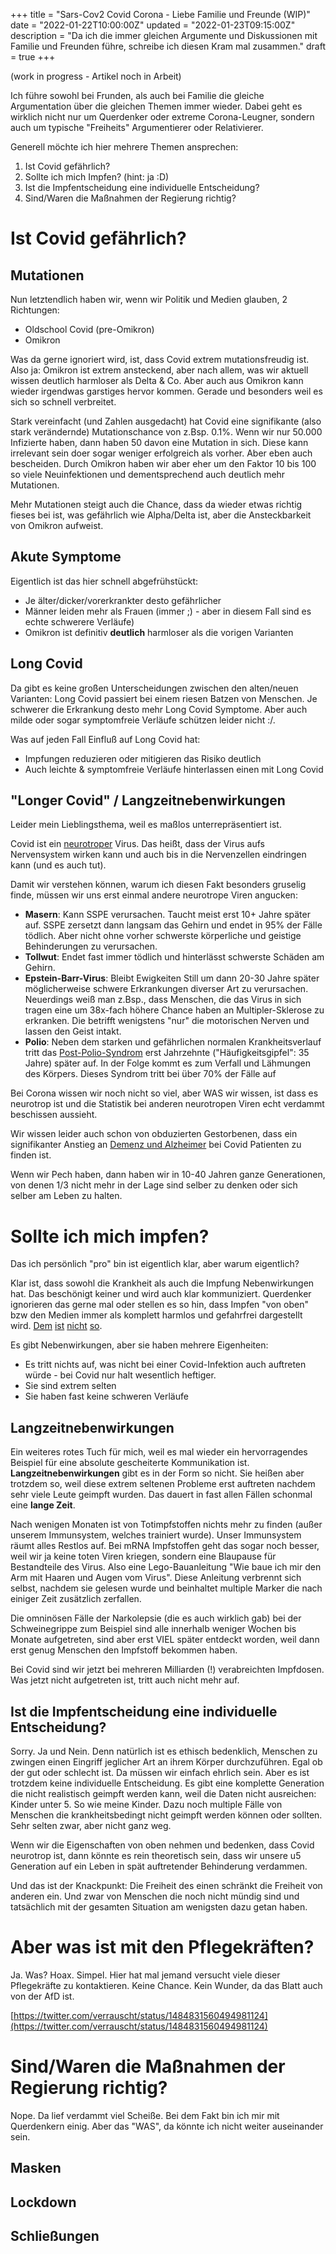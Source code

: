 +++
title = "Sars-Cov2 Covid Corona - Liebe Familie und Freunde (WIP)"
date = "2022-01-22T10:00:00Z"
updated = "2022-01-23T09:15:00Z"
description = "Da ich die immer gleichen Argumente und Diskussionen mit Familie und Freunden führe, schreibe ich diesen Kram mal zusammen."
draft = true
+++

(work in progress - Artikel noch in Arbeit)

Ich führe sowohl bei Frunden, als auch bei Familie die gleiche Argumentation
über die gleichen Themen immer wieder. Dabei geht es wirklich nicht nur um
Querdenker oder extreme Corona-Leugner, sondern auch um typische "Freiheits"
Argumentierer oder Relativierer.

Generell möchte ich hier mehrere Themen ansprechen:

1. Ist Covid gefährlich?
2. Sollte ich mich Impfen? (hint: ja :D)
3. Ist die Impfentscheidung eine individuelle Entscheidung?
4. Sind/Waren die Maßnahmen der Regierung richtig?

# Ist Covid gefährlich?

## Mutationen

Nun letztendlich haben wir, wenn wir Politik und Medien glauben, 2 Richtungen:

- Oldschool Covid (pre-Omikron)
- Omikron

Was da gerne ignoriert wird, ist, dass Covid extrem mutationsfreudig ist. Also
ja: Omikron ist extrem ansteckend, aber nach allem, was wir aktuell wissen
deutlich harmloser als Delta & Co. Aber auch aus Omikron kann wieder irgendwas
garstiges hervor kommen. Gerade und besonders weil es sich so schnell
verbreitet.

Stark vereinfacht (und Zahlen ausgedacht) hat Covid eine signifikante (also
stark verändernde) Mutationschance von z.Bsp. 0.1%. Wenn wir nur 50.000
Infizierte haben, dann haben 50 davon eine Mutation in sich. Diese kann
irrelevant sein doer sogar weniger erfolgreich als vorher. Aber eben auch
bescheiden. Durch Omikron haben wir aber eher um den Faktor 10 bis 100 so viele
Neuinfektionen und dementsprechend auch deutlich mehr Mutationen.

Mehr Mutationen steigt auch die Chance, dass da wieder etwas richtig fieses bei
ist, was gefährlich wie Alpha/Delta ist, aber die Ansteckbarkeit von Omikron
aufweist.

## Akute Symptome

Eigentlich ist das hier schnell abgefrühstückt:

- Je älter/dicker/vorerkrankter desto gefährlicher
- Männer leiden mehr als Frauen (immer ;) - aber in diesem Fall sind es echte
  schwerere Verläufe)
- Omikron ist definitiv **deutlich** harmloser als die vorigen Varianten

## Long Covid

Da gibt es keine großen Unterscheidungen zwischen den alten/neuen Varianten:
Long Covid passiert bei einem riesen Batzen von Menschen. Je schwerer die
Erkrankung desto mehr Long Covid Symptome. Aber auch milde oder sogar
symptomfreie Verläufe schützen leider nicht :/.

Was auf jeden Fall Einfluß auf Long Covid hat:

- Impfungen reduzieren oder mitigieren das Risiko deutlich
- Auch leichte & symptomfreie Verläufe hinterlassen einen mit Long Covid

## "Longer Covid" / Langzeitnebenwirkungen

Leider mein Lieblingsthema, weil es maßlos unterrepräsentiert ist.

Covid ist ein [neurotroper](https://flexikon.doccheck.com/de/Neurotrop) Virus.
Das heißt, dass der Virus aufs Nervensystem wirken kann und auch bis in die
Nervenzellen eindringen kann (und es auch tut).

Damit wir verstehen können, warum ich diesen Fakt besonders gruselig finde,
müssen wir uns erst einmal andere neurotrope Viren angucken:

- **Masern**: Kann SSPE verursachen. Taucht meist erst 10+ Jahre später auf.
  SSPE zersetzt dann langsam das Gehirn und endet in 95% der Fälle tödlich. Aber
  nicht ohne vorher schwerste körperliche und geistige Behinderungen zu
  verursachen.
- **Tollwut**: Endet fast immer tödlich und hinterlässt schwerste Schäden am
  Gehirn.
- **Epstein-Barr-Virus**: Bleibt Ewigkeiten Still um dann 20-30 Jahre später
  möglicherweise schwere Erkrankungen diverser Art zu verursachen. Neuerdings
  weiß man z.Bsp., dass Menschen, die das Virus in sich tragen eine um 38x-fach
  höhere Chance haben an Multipler-Sklerose zu erkranken. Die betrifft
  wenigstens "nur" die motorischen Nerven und lassen den Geist intakt.
- **Polio**: Neben dem starken und gefährlichen normalen Krankheitsverlauf tritt
  das [Post-Polio-Syndrom](https://de.wikipedia.org/wiki/Post-Polio-Syndrom)
  erst Jahrzehnte ("Häufigkeitsgipfel": 35 Jahre) später auf. In der Folge kommt
  es zum Verfall und Lähmungen des Körpers. Dieses Syndrom tritt bei über 70%
  der Fälle auf

Bei Corona wissen wir noch nicht so viel, aber WAS wir wissen, ist dass es
neurotrop ist und die Statistik bei anderen neurotropen Viren echt verdammt
beschissen aussieht.

Wir wissen leider auch schon von obduzierten Gestorbenen, dass ein signifikanter
Anstieg an [Demenz und
Alzheimer](https://www.ncbi.nlm.nih.gov/pmc/articles/PMC8558990/) bei Covid
Patienten zu finden ist.

Wenn wir Pech haben, dann haben wir in 10-40 Jahren ganze Generationen, von
denen 1/3 nicht mehr in der Lage sind selber zu denken oder sich selber am Leben
zu halten.

# Sollte ich mich impfen?

Das ich persönlich "pro" bin ist eigentlich klar, aber warum eigentlich?

Klar ist, dass sowohl die Krankheit als auch die Impfung Nebenwirkungen hat. Das
beschönigt keiner und wird auch klar kommuniziert. Querdenker ignorieren das
gerne mal oder stellen es so hin, dass Impfen "von oben" bzw den Medien immer
als komplett harmlos und gefahrfrei dargestellt wird.
[Dem](https://www.infektionsschutz.de/coronavirus/schutzimpfung/risiken-und-nebenwirkungen/)
[ist](https://www.stuttgarter-zeitung.de/inhalt.corona-impfungen-unerwuenschte-nebenwirkungen.25763853-f29c-49d9-84db-76023e2e32e6.html?reduced=true)
[nicht](https://www.focus.de/gesundheit/coronavirus/nebenwirkungen-impftote-und-spaetfolgen-im-fakten-check-so-gefaehrlich-sind-die-impfstoffe-gegen-das-corona-virus-wirklich_id_31352756.html)
[so](https://www.businessinsider.de/wissenschaft/gesundheit/diese-6-nebenwirkungen-koennen-corona-impfungen-haben-und-so-oft-sind-sie-dem-paul-ehrlich-institut-zufolge-aufgetreten-g/).

Es gibt Nebenwirkungen, aber sie haben mehrere Eigenheiten:

- Es tritt nichts auf, was nicht bei einer Covid-Infektion auch auftreten
  würde - bei Covid nur halt wesentlich heftiger.
- Sie sind extrem selten
- Sie haben fast keine schweren Verläufe

## Langzeitnebenwirkungen

Ein weiteres rotes Tuch für mich, weil es mal wieder ein hervorragendes Beispiel
für eine absolute gescheiterte Kommunikation ist. **Langzeitnebenwirkungen**
gibt es in der Form so nicht. Sie heißen aber trotzdem so, weil diese extrem
seltenen Probleme erst auftreten nachdem sehr viele Leute geimpft wurden. Das
dauert in fast allen Fällen schonmal eine **lange Zeit**.

Nach wenigen Monaten ist von Totimpfstoffen nichts mehr zu finden (außer unserem
Immunsystem, welches trainiert wurde). Unser Immunsystem räumt alles Restlos
auf. Bei mRNA Impfstoffen geht das sogar noch besser, weil wir ja keine toten
Viren kriegen, sondern eine Blaupause für Bestandteile des Virus. Also eine
Lego-Bauanleitung "Wie baue ich mir den Arm mit Haaren und Augen vom Virus".
Diese Anleitung verbrennt sich selbst, nachdem sie gelesen wurde und beinhaltet
multiple Marker die nach einiger Zeit zusätzlich zerfallen.

Die omninösen Fälle der Narkolepsie (die es auch wirklich gab) bei der
Schweinegrippe zum Beispiel sind alle innerhalb weniger Wochen bis Monate
aufgetreten, sind aber erst VIEL später entdeckt worden, weil dann erst genug
Menschen den Impfstoff bekommen haben.

Bei Covid sind wir jetzt bei mehreren Milliarden (!) verabreichten Impfdosen.
Was jetzt nicht aufgetreten ist, tritt auch nicht mehr auf.

## Ist die Impfentscheidung eine individuelle Entscheidung?

Sorry. Ja und Nein. Denn natürlich ist es ethisch bedenklich, Menschen zu
zwingen einen Eingriff jeglicher Art an ihrem Körper durchzuführen. Egal ob der
gut oder schlecht ist. Da müssen wir einfach ehrlich sein. Aber es ist trotzdem
keine individuelle Entscheidung. Es gibt eine komplette Generation die nicht
realistisch geimpft werden kann, weil die Daten nicht ausreichen: Kinder
unter 5. So wie meine Kinder. Dazu noch multiple Fälle von Menschen die
krankheitsbedingt nicht geimpft werden können oder sollten. Sehr selten zwar,
aber nicht ganz weg.

Wenn wir die Eigenschaften von oben nehmen und bedenken, dass Covid neurotrop
ist, dann könnte es rein theoretisch sein, dass wir unsere u5 Generation auf ein
Leben in spät auftretender Behinderung verdammen.

Und das ist der Knackpunkt: Die Freiheit des einen schränkt die Freiheit von
anderen ein. Und zwar von Menschen die noch nicht mündig sind und tatsächlich
mit der gesamten Situation am wenigsten dazu getan haben.

# Aber was ist mit den Pflegekräften?

Ja. Was? Hoax. Simpel. Hier hat mal jemand versucht viele dieser Pflegekräfte zu
kontaktieren. Keine Chance. Kein Wunder, da das Blatt auch von der AfD ist.

[https://twitter.com/verrauscht/status/1484831560494981124](https://twitter.com/verrauscht/status/1484831560494981124)

# Sind/Waren die Maßnahmen der Regierung richtig?

Nope. Da lief verdammt viel Scheiße. Bei dem Fakt bin ich mir mit Querdenkern
einig. Aber das "WAS", da könnte ich nicht weiter auseinander sein.

## Masken

## Lockdown

## Schließungen

##

